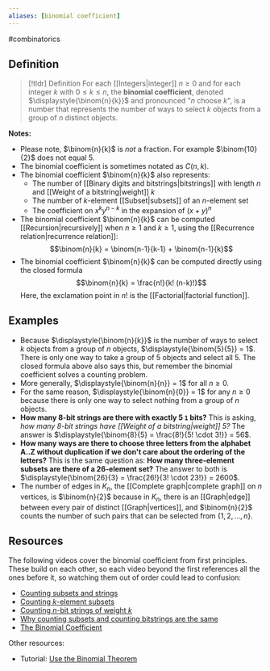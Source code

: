 ```yaml
---
aliases: [binomial coefficient]
--- 
```


#combinatorics 

## Definition 

> [!tldr] Definition
> For each [[Integers|integer]] $n \geq 0$ and for each integer $k$ with $0 \leq k \leq n$, the **binomial coefficient**, denoted $\displaystyle{\binom{n}{k}}$ and pronounced "$n$ choose $k$", is a number that represents the number of ways to select $k$ objects from a group of $n$ distinct objects. 

**Notes:**

- Please note, $\binom{n}{k}$ is *not* a fraction. For example $\binom{10}{2}$ does not equal $5$. 
- The binomial coefficient is sometimes notated as $C(n,k)$. 
- The binomial coefficient $\binom{n}{k}$ also represents: 
	- The number of [[Binary digits and bitstrings|bitstrings]] with length $n$ and [[Weight of a bitstring|weight]] $k$ 
	- The number of $k$-element [[Subset|subsets]] of an $n$-element set 
	- The coefficient on $x^ky^{n-k}$ in the expansion of $(x+y)^n$
- The binomial coefficient $\binom{n}{k}$ can be computed [[Recursion|recursively]] when $n \geq 1$ and $k \geq 1$, using the [[Recurrence relation|recurrence relation]]: 
$$\binom{n}{k} = \binom{n-1}{k-1} + \binom{n-1}{k}$$
- The binomial coefficient $\binom{n}{k}$ can be computed directly using the closed formula
$$\binom{n}{k} = \frac{n!}{k! (n-k)!}$$
Here, the exclamation point in $n!$ is the [[Factorial|factorial function]]. 

## Examples 

- Because $\displaystyle{\binom{n}{k}}$ is the number of ways to select $k$ objects from a group of $n$ objects, $\displaystyle{\binom{5}{5}} = 1$. There is only one way to take a group of 5 objects and select all 5. The closed formula above also says this, but remember the binomial coefficient solves a counting problem. 
- More generally, $\displaystyle{\binom{n}{n}} = 1$ for all $n \geq 0$. 
- For the same reason, $\displaystyle{\binom{n}{0}} = 1$ for any $n \geq 0$ because there is only one way to select nothing from a group of $n$ objects. 
- **How many 8-bit strings are there with exactly 5 `1` bits?** This is asking, *how many 8-bit strings have [[Weight of a bitstring|weight]] 5?* The answer is $\displaystyle{\binom{8}{5} = \frac{8!}{5! \cdot 3!}} = 56$. 
- **How many ways are there to choose three letters from the alphabet A..Z without duplication if we don't care about the ordering of the letters?** This is the same question as: **How many three-element subsets are there of a 26-element set?** The answer to both is $\displaystyle{\binom{26}{3} = \frac{26!}{3! \cdot 23!}} = 2600$. 
- The number of edges in $K_n$, the [[Complete graph|complete graph]] on $n$ vertices, is $\binom{n}{2}$ because in $K_n$, there is an [[Graph|edge]] between every pair of distinct [[Graph|vertices]], and $\binom{n}{2}$ counts the number of such pairs that can be selected from $\{1,2,\dots, n\}$. 

## Resources 

The following videos cover the binomial coefficient from first principles. These build on each other, so each video beyond the first references all the ones before it, so watching them out of order could lead to confusion: 
- [Counting subsets and strings](https://vimeo.com/714228019)
- [Counting $k$-element subsets](https://vimeo.com/714225614)
- [Counting $n$-bit strings of weight $k$](https://vimeo.com/618985119)
- [Why counting subsets and counting bitstrings are the same](https://vimeo.com/714227663)
- [The Binomial Coefficient](https://vimeo.com/621554165)


Other resources: 
- Tutorial: [Use the Binomial Theorem](https://courses.lumenlearning.com/waymakercollegealgebra/chapter/use-the-binomial-theorem/) 
